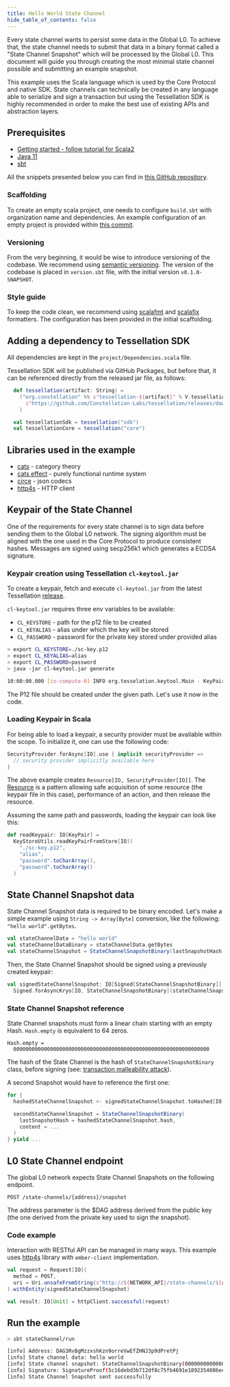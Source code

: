 ```yaml
---
title: Hello World State Channel
hide_table_of_contents: false
---
```


Every state channel wants to persist some data in the Global L0. To achieve
that, the state channel needs to submit that data in a binary format called a "State Channel Snapshot" which will be processed by the Global L0. This document will guide you through creating the most minimal state channel possible and submitting an example snapshot. 

This example uses the Scala language which is used by the Core Protocol and native SDK. State channels can technically be created in any language able to serialize and sign a transaction but using the Tessellation SDK is highly recommended in order to make the best use of existing APIs and abstraction layers. 

## Prerequisites
- [Getting started - follow tutorial for Scala2](https://docs.scala-lang.org/getting-started/index.html)
- [Java 11](https://docs.scala-lang.org/overviews/jdk-compatibility/overview.html)
- [sbt](https://www.scala-sbt.org/download.html)

All the snippets presented below you can find in [this GitHub repository](https://github.com/Constellation-Labs/state-channel-examples/).

### Scaffolding

To create an empty scala project, one needs to configure `build.sbt`
with organization name and dependencies. An example configuration of an empty
project is provided within [this commit](https://github.com/Constellation-Labs/state-channel-examples/commit/5d848feaf72ff84895ffb7a662fc59467e7fe31f).

### Versioning

From the very beginning, it would be wise to introduce versioning of the
codebase. We recommend using [semantic versioning](https://semver.org). The version
of the codebase is placed in `version.sbt` file, with the initial version
`v0.1.0-SNAPSHOT`.

### Style guide

To keep the code clean, we recommend using [scalafmt](https://scalameta.org/scalafmt/) and
[scalafix](https://scalacenter.github.io/scalafix/) formatters.
The configuration has been provided in the initial scaffolding.

## Adding a dependency to Tessellation SDK

All dependencies are kept in the `project/Dependencies.scala` file.

Tessellation SDK will be published via GitHub Packages, but before that, it can
be referenced directly from the released jar file, as follows:

```scala
  def tessellation(artifact: String) =
    ("org.constellation" %% s"tessellation-${artifact}" % V.tessellation).from(
      s"https://github.com/Constellation-Labs/tessellation/releases/download/v${V.tessellation}/cl-node.jar"
    )

  val tessellationSdk = tessellation("sdk")
  val tessellationCore = tessellation("core")
```

## Libraries used in the example

- [cats](https://typelevel.org/cats/) - category theory
- [cats effect](https://typelevel.org/cats-effect/) - purely functional runtime
    system
- [circe](https://circe.github.io/circe/) - json codecs
- [http4s](https://http4s.org) - HTTP client

## Keypair of the State Channel

One of the requirements for every state channel is to sign data before sending them to the Global L0 network. The signing algorithm must be aligned with the one used in the Core Protocol to produce consistent hashes. Messages are signed using secp256k1 which generates a ECDSA signature. 

### Keypair creation using Tessellation `cl-keytool.jar`

To create a keypair, fetch and execute `cl-keytool.jar` from the latest
Tessellation [release](https://github.com/Constellation-Labs/tessellation/releases).

`cl-keytool.jar` requires three env variables to be available:
- `CL_KEYSTORE` - path for the p12 file to be created
- `CL_KEYALIAS` - alias under which the key will be stored
- `CL_PASSWORD` - password for the private key stored under provided alias

```bash
> export CL_KEYSTORE=./sc-key.p12
> export CL_KEYALIAS=alias
> export CL_PASSWORD=password
> java -jar cl-keytool.jar generate

10:00:00.000 [io-compute-0] INFO org.tesselation.keytool.Main - KeyPair has been created at: ./sc-key.p12
```

The P12 file should be created under the given path. Let's use it now in the code.

### Loading Keypair in Scala

For being able to load a keypair, a security provider must be available within the
scope. To initialize it, one can use the following code:

```scala
SecurityProvider.forAsync[IO].use { implicit securityProvider =>
  // security provider implicitly available here
}
```

The above example creates `Resource[IO, SecurityProvider[IO]]`. The [Resource](https://typelevel.org/cats-effect/docs/std/resource) is a pattern allowing safe acquisition of some resource (the keypair file in this case),
performance of an action, and then release the resource.

Assuming the same path and passwords, loading the keypair can look like this:

```scala
def readKeypair: IO[KeyPair] =
  KeyStoreUtils.readKeyPairFromStore[IO](
    "./sc-key.p12",
    "alias",
    "password".toCharArray(),
    "password".toCharArray()
  )
```

## State Channel Snapshot data

State Channel Snapshot data is required to be binary encoded. Let's make a
simple example using `String -> Array[Byte]` conversion, like the following: `"hello world".getBytes`.

```scala
val stateChannelData = "hello world"
val stateChannelDataBinary = stateChannelData.getBytes
val stateChannelSnapshot = StateChannelSnapshotBinary(lastSnapshotHash = Hash.empty, content = stateChannelDataBinary)
```

Then, the State Channel Snapshot should be signed using a previously created keypair:
```scala
val signedStateChannelSnapshot: IO[Signed[StateChannelSnapshotBinary]] =
  Signed.forAsyncKryo[IO, StateChannelSnapshotBinary](stateChannelSnapshot, keypair)
```

### State Channel Snapshot reference

State Channel snapshots must form a linear chain starting with an empty Hash.
`Hash.empty` is equivalent to 64 zeros.
```
Hash.empty =
  0000000000000000000000000000000000000000000000000000000000000000
```

The hash of the State Channel is the hash of `StateChannelSnapshotBinary` class,
before signing (see: [transaction malleability attack](https://en.bitcoin.it/wiki/Transaction_malleability)).

A second Snapshot would have to reference the first one:

```scala
for {
  hashedStateChannelSnapshot <- signedStateChannelSnapshot.toHashed[IO]

  secondStateChannelSnapshot = StateChannelSnapshotBinary(
    lastSnapshotHash = hashedStateChannelSnapshot.hash,
    content = ...
  )
} yield ...
```

## L0 State Channel endpoint

The global L0 network expects State Channel Snapshots on the following endpoint.
```
POST /state-channels/{address}/snapshot
```

The address parameter is the $DAG address derived from the public key (the one
derived from the private key used to sign the snapshot).

### Code example

Interaction with RESTful API can be managed in many ways. This example uses
[http4s](https://http4s.org) library with `ember-client` implementation.

```scala
val request = Request[IO](
  method = POST,
  uri = Uri.unsafeFromString(s"http://${NETWORK_API}/state-channels/${address}/snapshot")
).withEntity(signedStateChannelSnapshot)

val result: IO[Unit] = httpClient.successful(request)
```

## Run the example

```bash
> sbt stateChannel/run

[info] Address: DAG3RvBgMzzxshKzn9orreVwEfZHNJ3p9dPretPj
[info] State channel data: hello world
[info] State channel snapshot: StateChannelSnapshotBinary(0000000000000000000000000000000000000000000000000000000000000000,[B@64d39168)
[info] Signature: SignatureProof(5c16debd3b712df8c75fb4691e1892354086ee72528c292feefe78f9eaac54298df7812620dcce48cdee8df6dd543ca69b6ec72b85ace7daf09160ccbe44fada,3045022003cc22cb31d65b705e5610a957e3dc6f2e073021368088e069a854801ef50863022100a651420f35b134164f3cb55731a9269e578ab41856caf518f866701b96236f81)
[info] State Channel Snapshot sent successfully
```
